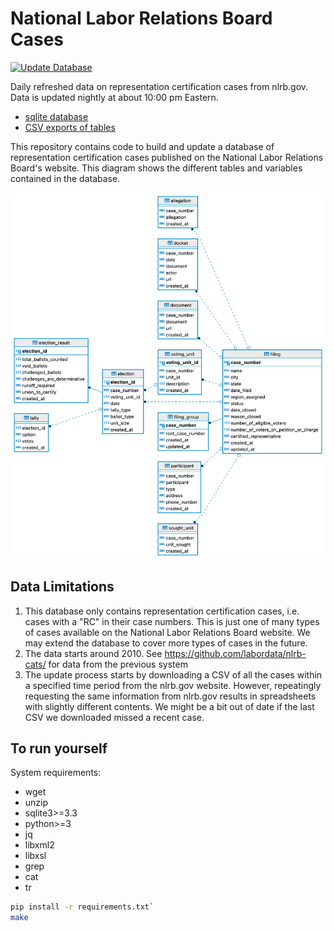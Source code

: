 # National Labor Relations Board Cases
[![Update Database](https://github.com/labordata/nlrb-data/actions/workflows/build.yml/badge.svg)](https://github.com/labordata/nlrb-data/actions/workflows/build.yml)

Daily refreshed data on representation certification cases from nlrb.gov. Data is updated nightly at about 10:00 pm Eastern.

- [sqlite database](https://labordata.github.io/nlrb-data/nlrb.db.zip)
- [CSV exports of tables](https://labordata.github.io/nlrb-data/nlrb-csv.zip)

This repository contains code to build and update a database of representation certification cases published on the National Labor Relations Board's website. This diagram shows the different tables and variables contained in the database.

![ERD Diagram](docs/erd.png)

## Data Limitations
1. This database only contains representation certification cases, i.e. cases with a "RC" in their case numbers. This is just one of many types of cases available on the National Labor Relations Board website. We may extend the database to cover more types of cases in the future.
2. The data starts around 2010. See https://github.com/labordata/nlrb-cats/ for data from the previous system
3. The update process starts by downloading a CSV of all the cases within a specified time period from the nlrb.gov website. However, repeatingly requesting the same information from nlrb.gov results in spreadsheets with slightly different contents. We might be a bit out of date if the last CSV we downloaded missed a recent case.

## To run yourself
System requirements: 
* wget
* unzip
* sqlite3>=3.3
* python>=3
* jq
* libxml2
* libxsl
* grep
* cat
* tr
```bash
pip install -r requirements.txt`
make
```
